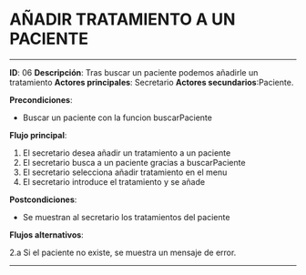 # AÑADIR TRATAMIENTO A UN PACIENTE
---
**ID**: 06 **Descripción**: Tras buscar un paciente podemos añadirle un tratamiento
**Actores principales**: Secretario **Actores secundarios**:Paciente.

**Precondiciones**:

   * Buscar un paciente con la funcion buscarPaciente

**Flujo principal**:

 1. El secretario desea añadir un tratamiento a un paciente
 2. El secretario busca a un paciente gracias a buscarPaciente
 3. El secretario selecciona añadir tratamiento en el menu
 4. El secretario introduce el tratamiento y se añade

**Postcondiciones**:

   * Se muestran al secretario los tratamientos del paciente

**Flujos alternativos**:

 2.a Si el paciente no existe, se muestra un mensaje de error.

---

